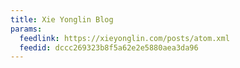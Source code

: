```yaml
---
title: Xie Yonglin Blog
params:
  feedlink: https://xieyonglin.com/posts/atom.xml
  feedid: dccc269323b8f5a62e2e5880aea3da96
---
```

